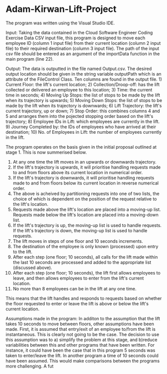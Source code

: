# Adam-Kirwan-Lift-Project
The program was written using the Visual Studio IDE.

Input:
Taking the data contained in the Cloud Software Engineer Coding Exercise Data CSV input file, this program is designed to move each employee ID (column 1 input file) 
from their current location (column 2 input file) to their required destination (column 3 input file). The path of the input csv file should be entered as an argument
of the importData function in the main program (line 22). 

Output: 
The data is outputted in the file named Output.csv. The desired output location should be given in the string variable outputPath which is an attribute of the
FileControl
Class. Ten columns are found in the output file. 1) Current Floor: the lift's current location; 2) Collection/Droop-off: has the lift collected or delivered an
employee to this location; 3) Time: the current time in seconds; 4) Moving Up Stops: the list of stops to be made by the lift when its trajectory is upwards; 5) Moving
Down Stops: the list of stops to be made by the lift when its trajectory is downwards; 6) Lift Trajectory: the lift's current trajectory, up or down; 7) Stop Order:
this combines columns 4 and 5 and arranges them into the pojected stopping order based on the lift's trajectory; 8) Employee IDs in Lift: which employees are currently
in the lift. 9) Journey Completed by: the IDs of employees who have arrived at their destination; 10) No. of Employees in Lift: the number of employees currently
in the lift.

The program operates on the basis given in the initial proposal outlined at stage 1. This is now summerised below. 

1) At any one time the lift moves in an upwards or downwards trajectory.
2) If the lift's trajectory is upwards, it will prioritise handling requests made to and from floors above its current location in numerical order.
3) If the lift's trajectory is downwards, it will prioritise handling requests made to and from floors below its current location in reverse numerical order.
4) The above is acheived by partitioning requests into one of two lists, the choice of which is dependent on the position of the request relative to the lift's
location.
6) Requests made above the lift's location are placed into a moving-up list. Requests made below the lift's location are placed into a moving-down list.
7) If the lift's trajectory is up, the moving-up list is used to handle requests. If the lift's trajectory is down, the moving-up list is used to handle requests.
8) The lift moves in steps of one floor and 10 seconds increments.
9) The destination of the employee is only known (processed) upon entry to the lift.
10) After each step (one floor; 10 seconds), all calls for the lift made within the last 10 seconds are processed and added to the appropriate list (discussed above).
11) After each step (one floor; 10 seconds), the lift first allows employees to leave, and then allows employees to enter from the lift's current location.
12) No more than 8 employees can be in the lift at any one time.     

This means that the lift handles and responds to requests based on whether the floor requested to enter or leave the lift is above or below the lift's current
location. 


Assumptions made in the program:
In additon to the assumption that the lift takes 10 seconds to move between floors, other assumptions have been made. First, it is assumed that entry/exit of an
employee to/from the lift is instantaneous. This is clearly not going to be the case. The decision to use this assumption was to a) simplify the problem at this stage, 
and b)reduce variabilities between this and other programs that have been written. For instance, it could have been the case that in this program 5 seconds was taken 
to enter/leave the lift. In another program a time of 10 seconds could have been assumed. This would make comparisons between the programs more challenging. A fut  
